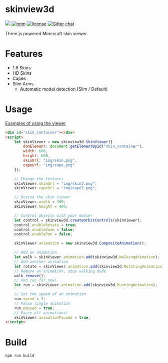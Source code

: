 skinview3d
========

![](https://github.com/bs-community/skinview3d/workflows/CI/badge.svg)
[![npm](https://img.shields.io/npm/v/skinview3d.svg?style=flat-square)](https://www.npmjs.com/package/skinview3d)
[![license](https://img.shields.io/badge/license-MIT-yellowgreen.svg?style=flat-square)](https://github.com/bs-community/skinview3d/blob/master/LICENSE)
[![Gitter chat](https://img.shields.io/gitter/room/TechnologyAdvice/Stardust.svg?style=flat-square)](https://gitter.im/skinview3d/Lobby)

Three.js powered Minecraft skin viewer.

# Features
* 1.8 Skins
* HD Skins
* Capes
* Slim Arms
  * Automatic model detection (Slim / Default)

# Usage
[Examples of using the viewer](https://bs-community.github.io/skinview3d/)
```html
<div id="skin_container"></div>
<script>
	let skinViewer = new skinview3d.SkinViewer({
		domElement: document.getElementById("skin_container"),
		width: 600,
		height: 600,
		skinUrl: "img/skin.png",
		capeUrl: "img/cape.png"
	});

	// Change the textures
	skinViewer.skinUrl = "img/skin2.png";
	skinViewer.capeUrl = "img/cape2.png";

	// Resize the skin viewer
	skinViewer.width = 300;
	skinViewer.height = 400;

	// Control objects with your mouse!
	let control = skinview3d.createOrbitControls(skinViewer);
	control.enableRotate = true;
	control.enableZoom = false;
	control.enablePan = false;

	skinViewer.animation = new skinview3d.CompositeAnimation();

	// Add an animation
	let walk = skinViewer.animation.add(skinview3d.WalkingAnimation);
	// Add another animation
	let rotate = skinViewer.animation.add(skinview3d.RotatingAnimation);
	// Remove an animation, stop walking dude
	walk.remove();
	// And run for now!
	let run = skinViewer.animation.add(skinview3d.RunningAnimation);

	// Set the speed of an animation
	run.speed = 3;
	// Pause single animation
	run.paused = true;
	// Pause all animations!
	skinViewer.animationPaused = true;
</script>
```

# Build
`npm run build`
